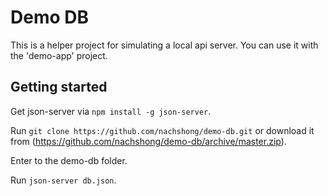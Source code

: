 # Demo DB

This is a helper project for simulating a local api server.
You can use it with the 'demo-app' project.

## Getting started

Get json-server via `npm install -g json-server`.

Run `git clone https://github.com/nachshong/demo-db.git` or download it from (https://github.com/nachshong/demo-db/archive/master.zip).

Enter to the demo-db folder.

Run `json-server db.json`.
